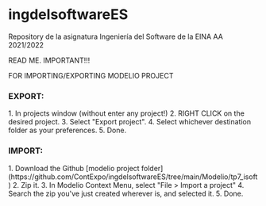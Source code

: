# ingdelsoftwareES
Repository de la asignatura Ingeniería del Software de la EINA AA 2021/2022

READ ME. IMPORTANT!!!

FOR IMPORTING/EXPORTING MODELIO PROJECT

<h3>EXPORT:</h3>
  1. In projects window (without enter any project!)
  2. RIGHT CLICK on the desired project.
  3. Select "Export project".
  4. Select whichever destination folder as your preferences.
  5. Done.

  <h3>IMPORT:</h3>
  1. Download the Github [modelio project folder](https://github.com/ContExpo/ingdelsoftwareES/tree/main/Modelio/tp7_isoft)
  2. Zip it.
  3. In Modelio Context Menu, select "File > Import a project"
  4. Search the zip you've just created wherever is, and selected it.
  5. Done.
